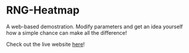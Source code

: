 # RNG-Heatmap

A web-based demostration. Modify parameters and get an idea yourself how a simple chance can make all the difference!

Check out the live website [here](https://RNG-Heatmap.kirbout.repl.co)!
